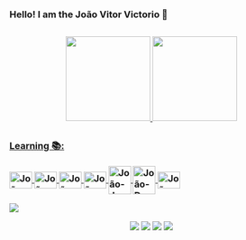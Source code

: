 ### Hello! I am the João Vitor Victorio 👋
<!--- 👨🏻‍💻 Follow the development of **[my portfólio.](https://joaovitorvictorio.github.io/Portfolio/)** -->

##
<div align="center">
  <a href="https://github.com/JoaoVitorVictorio">
  <img height="150em" src="https://github-readme-stats.vercel.app/api?username=JoaoVitorVictorio&show_icons=true&theme=dark&include_all_commits=true&count_private=true"/>
  <img height="150em" src="https://github-readme-stats.vercel.app/api/top-langs/?username=JoaoVitorVictorio&layout=compact&langs_count=7&theme=dark&include_all_commits=true&count_private=true"/>
</div>

##
  <h3>Learning 📚:
  <div style="display: inline_block" /*align="center"*/><br>
  <a href="https://www.w3.org/html/" target="_blank"><img align="center" alt="João-HTML" height="30" width="40" src="https://icongr.am/devicon/html5-original.svg?size=128&color=currentColor">
  <a href="https://www.w3schools.com/css/" target="_blank"><img align="center" alt="João-CSS" height="30" width="40" src="https://icongr.am/devicon/css3-original.svg?size=128&color=currentColor">
  <a href="https://developer.mozilla.org/en-US/docs/Web/JavaScript" target="_blank"><img align="center" alt="João-JS" height="30" width="40" src="https://icongr.am/devicon/javascript-original.svg?size=128&color=currentColor">
  <a href="https://www.python.org" target="_blank"><img align="center" alt="João-Python" height="30" width="40" src="https://icongr.am/devicon/python-original.svg?size=128&color=currentColor"/>
  <a href="https://www.java.com/pt-BR/" target="_blank"><img align="center" alt="João-Java" height="50" width="40" src="https://icongr.am/devicon/java-original-wordmark.svg?size=128&color=currentColor"/>
<!--   <a href="https://www.selenium.dev/" target="_blank"><img width="100" height="100" src="https://img.icons8.com/stickers/100/selenium-test-automation.png" alt="selenium-test-automation"/> -->
<!--   <a href="https://www.selenium.dev/" target="_blank"><img width="30" height="30" src="https://img.icons8.com/office/16/selenium-test-automation.png" alt="selenium-test-automation"/> -->
  <a href="https://www.docker.com/" target="_blank"><img align="center" alt="João-Docker" height="50" width="40" src="https://icongr.am/devicon/docker-original-wordmark.svg?size=128&color=currentColor"/>
  <a href="https://git-scm.com/" target="_blank"><img align="center" alt="João-Git" height="30" width="40" src="https://icongr.am/devicon/git-original.svg?size=128&color=currentColor"/>
    
  <!-- <a href="https://www.php.net/" target="_blank"><img align="center" alt="João-PHP" height="40" width="50" src="https://cdn.jsdelivr.net/gh/devicons/devicon/icons/php/php-plain.svg"/> -->
  
</div>

<img src="https://user-images.githubusercontent.com/73097560/115834477-dbab4500-a447-11eb-908a-139a6edaec5c.gif"></a>
  <div align="center">
   <a href = "mailto:joaovitorvictorio@gmail.com"><img src="https://img.shields.io/badge/Gmail-D14836?style=for-the-badge&logo=gmail&logoColor=white" target="_blank"></a>
    <a href="https://instagram.com/joao.vitor.v" target="_blank"><img src="https://img.shields.io/badge/-Instagram-%23E4405F?style=for-the-badge&logo=instagram&logoColor=white" target="_blank"></a>
  <a href="https://www.linkedin.com/in/jo%C3%A3o-vitor-victorio-0648a116b/" target="_blank"><img src="https://img.shields.io/badge/-LinkedIn-%230077B5?style=for-the-badge&logo=linkedin&logoColor=white" target="_blank"></a>
 <!-- <a href="https://joaovitorvictorio.github.io/Portfolio/" target="_blank"><img src="https://img.shields.io/badge/portfólio-grey?style=for-the-badge&logo=About.me&logoColor=black"></a> -->
  <a href="https://wa.me/5543996719910" target="_blank"><img src="https://img.shields.io/badge/WhatsApp-25D366?style=for-the-badge&logo=whatsapp&logoColor=white" target="_blank"></a>
</div>
